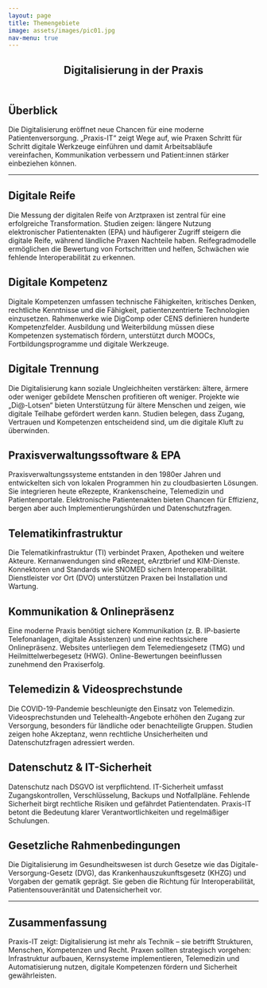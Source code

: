 ```yaml
---
layout: page
title: Themengebiete
image: assets/images/pic01.jpg
nav-menu: true
---
```


<!-- Main -->
<div id="main" class="alt">
<section id="one">
	<div class="inner">
		<header class="major">
			<h1>Digitalisierung in der Praxis</h1>
		</header>

<!-- Content -->
<h2 id="content">Überblick</h2>
<p>Die Digitalisierung eröffnet neue Chancen für eine moderne Patientenversorgung. „Praxis-IT“ zeigt Wege auf, wie Praxen Schritt für Schritt digitale Werkzeuge einführen und damit Arbeitsabläufe vereinfachen, Kommunikation verbessern und Patient:innen stärker einbeziehen können.</p>

<hr class="major" />

<h2>Digitale Reife</h2>
<p>Die Messung der digitalen Reife von Arztpraxen ist zentral für eine erfolgreiche Transformation. Studien zeigen: längere Nutzung elektronischer Patientenakten (EPA) und häufigerer Zugriff steigern die digitale Reife, während ländliche Praxen Nachteile haben. Reifegradmodelle ermöglichen die Bewertung von Fortschritten und helfen, Schwächen wie fehlende Interoperabilität zu erkennen.</p>

<h2>Digitale Kompetenz</h2>
<p>Digitale Kompetenzen umfassen technische Fähigkeiten, kritisches Denken, rechtliche Kenntnisse und die Fähigkeit, patientenzentrierte Technologien einzusetzen. Rahmenwerke wie DigComp oder CENS definieren hunderte Kompetenzfelder. Ausbildung und Weiterbildung müssen diese Kompetenzen systematisch fördern, unterstützt durch MOOCs, Fortbildungsprogramme und digitale Werkzeuge.</p>

<h2>Digitale Trennung</h2>
<p>Die Digitalisierung kann soziale Ungleichheiten verstärken: ältere, ärmere oder weniger gebildete Menschen profitieren oft weniger. Projekte wie „Di@-Lotsen“ bieten Unterstützung für ältere Menschen und zeigen, wie digitale Teilhabe gefördert werden kann. Studien belegen, dass Zugang, Vertrauen und Kompetenzen entscheidend sind, um die digitale Kluft zu überwinden.</p>

<h2>Praxisverwaltungssoftware & EPA</h2>
<p>Praxisverwaltungssysteme entstanden in den 1980er Jahren und entwickelten sich von lokalen Programmen hin zu cloudbasierten Lösungen. Sie integrieren heute eRezepte, Krankenscheine, Telemedizin und Patientenportale. Elektronische Patientenakten bieten Chancen für Effizienz, bergen aber auch Implementierungshürden und Datenschutzfragen.</p>

<h2>Telematikinfrastruktur</h2>
<p>Die Telematikinfrastruktur (TI) verbindet Praxen, Apotheken und weitere Akteure. Kernanwendungen sind eRezept, eArztbrief und KIM-Dienste. Konnektoren und Standards wie SNOMED sichern Interoperabilität. Dienstleister vor Ort (DVO) unterstützen Praxen bei Installation und Wartung.</p>

<h2>Kommunikation & Onlinepräsenz</h2>
<p>Eine moderne Praxis benötigt sichere Kommunikation (z. B. IP-basierte Telefonanlagen, digitale Assistenzen) und eine rechtssichere Onlinepräsenz. Websites unterliegen dem Telemediengesetz (TMG) und Heilmittelwerbegesetz (HWG). Online-Bewertungen beeinflussen zunehmend den Praxiserfolg.</p>

<h2>Telemedizin & Videosprechstunde</h2>
<p>Die COVID-19-Pandemie beschleunigte den Einsatz von Telemedizin. Videosprechstunden und Telehealth-Angebote erhöhen den Zugang zur Versorgung, besonders für ländliche oder benachteiligte Gruppen. Studien zeigen hohe Akzeptanz, wenn rechtliche Unsicherheiten und Datenschutzfragen adressiert werden.</p>

<h2>Datenschutz & IT-Sicherheit</h2>
<p>Datenschutz nach DSGVO ist verpflichtend. IT-Sicherheit umfasst Zugangskontrollen, Verschlüsselung, Backups und Notfallpläne. Fehlende Sicherheit birgt rechtliche Risiken und gefährdet Patientendaten. Praxis-IT betont die Bedeutung klarer Verantwortlichkeiten und regelmäßiger Schulungen.</p>

<h2>Gesetzliche Rahmenbedingungen</h2>
<p>Die Digitalisierung im Gesundheitswesen ist durch Gesetze wie das Digitale-Versorgung-Gesetz (DVG), das Krankenhauszukunftsgesetz (KHZG) und Vorgaben der gematik geprägt. Sie geben die Richtung für Interoperabilität, Patientensouveränität und Datensicherheit vor.</p>

<hr class="major" />

<h2>Zusammenfassung</h2>
<p>Praxis-IT zeigt: Digitalisierung ist mehr als Technik – sie betrifft Strukturen, Menschen, Kompetenzen und Recht. Praxen sollten strategisch vorgehen: Infrastruktur aufbauen, Kernsysteme implementieren, Telemedizin und Automatisierung nutzen, digitale Kompetenzen fördern und Sicherheit gewährleisten.</p>

</section>
</div>
